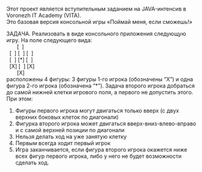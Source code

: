 Этот проект является вступительным заданием на JAVA-интенсив в Voronezh IT Academy (VITA).
<br>Это базовая версия консольной игры «Поймай меня, если сможешь!»

ЗАДАЧА. Реализовать в виде консольного приложения следующую игру.
На поле следующего вида:
<br>&nbsp;&nbsp;&nbsp;&nbsp;&nbsp;&nbsp; [&nbsp;&nbsp;]
<br>&nbsp; [&nbsp;&nbsp;] [&nbsp;&nbsp;] [&nbsp;&nbsp;]
<br>&nbsp; [&nbsp;&nbsp;] [\*] [&nbsp;&nbsp;]
<br>&nbsp; [X] [&nbsp;&nbsp;] [X]
<br>&nbsp;&nbsp;&nbsp;&nbsp;&nbsp;&nbsp; [X]
<br> расположены 4 фигуры: 3 фигуры 1-го игрока (обозначены “X”) и одна фигура 2-го игрока (обозначена “*”).
Задача второго игрока добраться до самой нижней клетки игрового поля, а первого не допустить этого. При этом:
1) Фигуры первого игрока могут двигаться только вверх (с двух верхних боковых клеток по диагонали)
2) Фигурка второго игрока может двигаться вверх-вниз-влево-вправо и с самой верхней позиции по диагонали
3) Нельзя делать ход на уже занятую клетку
4) Первым всегда ходит первый игрок
5) Игра заканчивается, если фигура второго игрока окажется ниже всех фигур первого игрока, либо у него не будет возможности сделать ход.<br>
